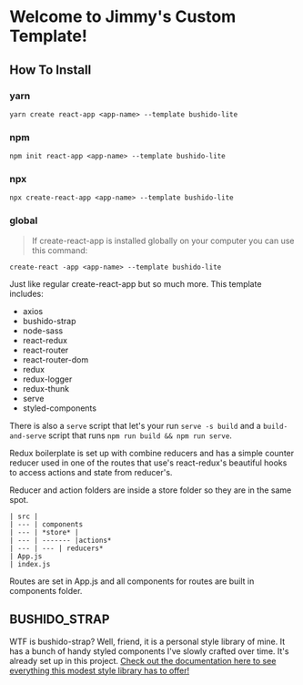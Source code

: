 # Welcome to Jimmy's Custom Template!

## How To Install

### yarn

`yarn create react-app <app-name> --template bushido-lite`

### npm

`npm init react-app <app-name> --template bushido-lite`

### npx

`npx create-react-app <app-name> --template bushido-lite`

### global

> If create-react-app is installed globally on your computer you can use this command:

`create-react -app <app-name> --template bushido-lite`

Just like regular create-react-app but so much more. This template includes:

- axios
- bushido-strap
- node-sass
- react-redux
- react-router
- react-router-dom
- redux
- redux-logger
- redux-thunk
- serve
- styled-components

There is also a `serve` script that let's your run `serve -s build` and a `build-and-serve` script that runs `npm run build && npm run serve`.

Redux boilerplate is set up with combine reducers and has a simple counter reducer used in one of the routes that use's react-redux's beautiful hooks to access actions and state from reducer's.

Reducer and action folders are inside a store folder so they are in the same spot.

```
| src |
| --- | components
| --- | *store* |
| --- | ------- |actions*
| --- | --- | reducers*
| App.js
| index.js
```

Routes are set in App.js and all components for routes are built in components folder.

## BUSHIDO_STRAP

WTF is bushido-strap? Well, friend, it is a personal style library of mine. It has a bunch of handy styled components I've slowly crafted over time. It's already set up in this project. [Check out the documentation here to see everything this modest style library has to offer!](https://www.npmjs.com/package/bushido-strap)